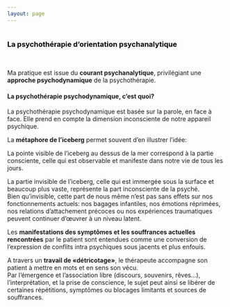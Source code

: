 ```yaml
---
layout: page
---
```

<div class="container-img" id="at-header">
  <img class="image" id="psychotherapie-img" src="" />
</div>
<div  class="container-article">
<div> 
  <h3 style="color:black;text-align: left">La psychothérapie d’orientation psychanalytique</h3>
  <br />
</div>


<p>
Ma pratique est issue du <b>courant psychanalytique</b>, privilégiant une <b>approche psychodynamique</b> de la psychothérapie.
</p>
<h4>La psychothérapie psychodynamique, c’est quoi?</h4>
<p>
La psychothérapie psychodynamique est basée sur la parole, en face à face. Elle prend en compte la dimension inconsciente de notre appareil psychique.
</p>
<p>
La <b>métaphore de l’iceberg</b> permet souvent d’en illustrer l’idée:
</p>
<p>
La pointe visible de l’iceberg au dessus de la mer correspond à la partie consciente, celle qui est observable et manifeste dans notre vie de tous les jours.
</p>
<p>
La partie invisible de l’iceberg, celle qui est immergée sous la surface et beaucoup plus vaste, représente la part inconsciente de la psyché.<br />
Bien qu’invisible, cette part de nous même n’est pas sans effets sur nos fonctionnements actuels: nos bagages infantiles, nos émotions réprimées, nos relations d’attachement précoces ou nos expériences traumatiques peuvent continuer d’œuvrer à un niveau latent.
</p>
<p>
Les <b>manifestations des symptômes et les souffrances actuelles rencontrées</b> par le patient sont entendues comme une conversion de l’expression de conflits intra psychiques sous jacents et plus enfouis.
</p>
<p>
A travers un <b>travail de «détricotage»</b>, le thérapeute accompagne son patient à mettre en mots et en sens son vécu.<br />
Par l’émergence et l’association libre (discours, souvenirs, rêves...), l’interprétation, et la prise de conscience, le sujet peut ainsi se libérer de certaines répétitions, symptômes ou blocages limitants et sources de souffrances.
</p>
</div>
